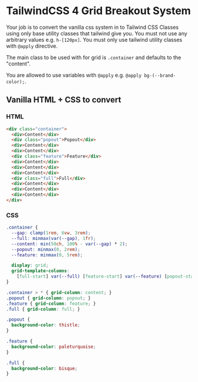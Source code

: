 # TailwindCSS 4 Grid Breakout System

Your job is to convert the vanilla css system in to Tailwind CSS Classes using only base utility classes that tailwind give you. You must not use any arbitrary values e.g. `h-[120px]`. You must only use tailwind utility classes with `@apply` directive.

The main class to be used with for grid is `.container` and defaults to the "content".

You are allowed to use variables with `@apply` e.g. `@apply bg-(--brand-color);`.

## Vanilla HTML + CSS to convert

### HTML
```html
<div class="container">
  <div>Content</div>
  <div class="popout">Popout</div>
  <div>Content</div>
  <div>Content</div>
  <div class="feature">Feature</div>
  <div>Content</div>
  <div>Content</div>
  <div>Content</div>
  <div class="full">Full</div>
  <div>Content</div>
  <div>Content</div>
  <div>Content</div>
</div>
```

### CSS
```css
.container {
  --gap: clamp(1rem, 6vw, 3rem);
  --full: minmax(var(--gap), 1fr);
  --content: min(50ch, 100% - var(--gap) * 2);
  --popout: minmax(0, 2rem);
  --feature: minmax(0, 5rem);

  display: grid;
  grid-template-columns:
    [full-start] var(--full) [feature-start] var(--feature) [popout-start] var(--popout) [content-start] var(--content) [content-end] var(--popout) [popout-end] var(--feature) [feature-end] var(--full) [full-end];
}

.container > * { grid-column: content; }
.popout { grid-column: popout; }
.feature { grid-column: feature; }
.full { grid-column: full; }

.popout {
  background-color: thistle;
}

.feature {
  background-color: paleturquoise;
}

.full {
  background-color: bisque;
}
```